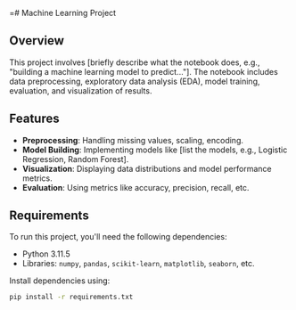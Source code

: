 =# Machine Learning Project

## Overview
This project involves [briefly describe what the notebook does, e.g., "building a machine learning model to predict..."]. The notebook includes data preprocessing, exploratory data analysis (EDA), model training, evaluation, and visualization of results.

## Features
- **Preprocessing**: Handling missing values, scaling, encoding.
- **Model Building**: Implementing models like [list the models, e.g., Logistic Regression, Random Forest].
- **Visualization**: Displaying data distributions and model performance metrics.
- **Evaluation**: Using metrics like accuracy, precision, recall, etc.

## Requirements
To run this project, you'll need the following dependencies:
- Python 3.11.5
- Libraries: `numpy`, `pandas`, `scikit-learn`, `matplotlib`, `seaborn`, etc.

Install dependencies using:
```bash
pip install -r requirements.txt

